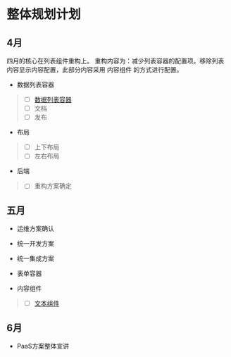 # 整体规划计划


## 4月

四月的核心在列表组件重构上。
重构内容为：减少列表容器的配置项。移除列表内容显示内容配置，此部分内容采用 内容组件 的方式进行配置。


* 数据列表容器
> - [ ] [数据列表容器](/容器/数据列表容器.md)
> - [ ] 文档
> - [ ] 发布


* 布局
> - [ ] 上下布局
> - [ ] 左右布局

* 后端
> - [ ] 重构方案确定

## 五月

* 运维方案确认

* 统一开发方案

* 统一集成方案

* 表单容器

* 内容组件
> - [ ] [文本组件](/内容/文本组件.md)

## 6月

* PaaS方案整体宣讲